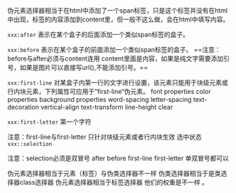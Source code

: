 伪元素选择器相当于在html中添加了一个span标签，只是这个标签并没有在html中出现，标签的内容添加到content里，但一般不这么做，会在html中填写内容。

`xxx:after` 表示在某个盒子的后面添加一个类似span标签的盒子。
 
`xxx:before` 表示在某个盒子的前面添加一个类似span标签的盒子。
==注意：before与after必须与content连用  content里面是内容，如果是纯文字需要添加引号，如果是图片可以直接写url(),不能添加引号。==

`xxx:first-line`  对某盒子内第一行的文字进行设置，该元素只能用于块级元素或行内块元素，下列属性可应用于”first-line“伪元素。
font properties
color properties
background properties
word-spacing
letter-spacing
text-decoration
vertical-align
text-transform
line-height
clear


`xxx:first-letter`  第一个字符

注意：first-line与first-letter 只针对块级元素或者行内块生效
        选中状态
`xxx::selection`

注意：selection必须是双冒号 after before first-line first-letter 单双冒号都可以
            
伪元素选择器相当于元素（标签）与伪类选择器不一样
伪类选择器相当于是类选择器class选择器 伪元素选择器相当于标签选择器 他们的权重是不一样 。
